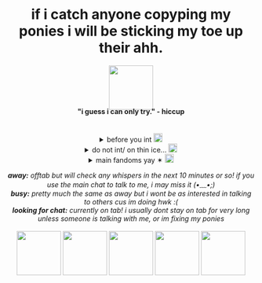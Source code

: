 <div align="center">
  <h1>if i catch anyone copyping my ponies i will be sticking my toe up their ahh. </h1>

  <img src="https://graphic.neocities.org/Tumblr_l_447426053964358.gif" width="90" alt="">
  <h4 style="margin-top:-5px;"><b>"i guess i can only try."</b> - hiccup</h4>
</div>
<br>
  <!-- first toggle -->
  <details>
    <summary align="center">before you int 
      <img src="https://pixels.crd.co/assets/images/gallery13/72d52a47.gif?v=29416114" width="18" alt="">
    </summary>
    <div align="center">
      ➤ i am a minooor <br>
     ➤  i make dirty/flirtious jokes a lot if you're ok with that <br>
     ➤  i make many references to popular trends/memes i hope you get them or else i'll sound schizo /j <br>
      ➤ im super duper friendly! i'll have a convo with you if you want, or we can just sit together◝(ᵔᗜᵔ)◜<br>
     ➤  i dont usually accept friend requests unless wehad a  conversation<br>
    </div>
  </details>

  <!-- second toggle -->
  <details>
    <summary align="center">do not int/ on thin ice...
      <img src="https://pixels.crd.co/assets/images/gallery13/70b547cb.gif?v=29416114" width="18" alt="">
    </summary>
        <div align="center">
➤ crit ykyk, pedos, homophobics, e-daters, racists, etc. <br>
➤ self-diagnosers of any kind and ppl who fake illnesses for stupid reasons such as attention <br>       
➤ those standard library skins that are just pitch black and the only thing you can see is their eyes/eye shadow and their name gotta b smth like "What is it, Darling~?" <br>
➤ 100% copied tut skins for easy to make characters<br>
➤ inappropriate skins like dihh, map flag ykyk<br>
➤ problematic fandoms you know who you are...<br>
➤ dark/proshippers<br>
</div>
</details>

 <!-- third toggle -->
  <details>
    <summary align="center"> main fandoms yay ✶
      <img src="https://pixels.crd.co/assets/images/gallery13/636a45a0.gif?v=29416114" width="18" alt="">
    </summary>
    <div align="center">
    <i>format: (full fandom name) | (fav character in order)</i> <br>
      <b>i ship everything that's canon 𐔌 : </b> <br>
      ➤ how to train your dragon | snotlout, hiccup, hookfang, my fav dragon spec is the flightmare! <br>
      ➤ sonic | KNUCKLES, nine, rouge, sonic, metal sonic <br>
      ➤ doukyuusei | kusakabe <br>
      ➤ the big bang theory | leonard, amy<br>
      ➤ octonauts | peso, kwazii<br>
      ➤ spiderman into/across the spiderverse | miles, spot<br>
      music: odetari, tv girl and ayesha erotica are my mains. i like a bit of sade and bryansanon too tho!<br>
      
    
  </details>

<p align="center">
 <i> <b>away:</b> offtab but will check any whispers in the next 10 minutes or so! if you use the main chat to talk to me, i may miss it (•﹏•;)<br>
<b>busy:</b> pretty much the same as away but i wont be as interested in talking to others cus im doing hwk :(<br>
 <b>looking for chat:</b> currently on tab! i usually dont stay on tab for very long unless someone is talking with me, or im fixing my ponies<br>
 </i>
  <br>
  <img src="https://wilardo.crd.co/assets/images/gallery08/b720a305.png?v=ca679d09" width="90" alt="">
  <img src="https://64.media.tumblr.com/aabd7aedc0cf939ecc757ed5fd66e4fe/31a28201860cadde-2f/s100x200/bb34ec448b99c39a37b621802025489df6c24438.jpg" width="90" alt="">
  <img src="https://i.postimg.cc/C511vshj/dbi8xb6-7b0580a2-d9ea-4665-bfcc-6494834d98a7.png" width="90" alt="">
  <img src="https://64.media.tumblr.com/3d46e60f5e7b3f71ef6f44f79121ee13/4db3c6b332cf1d15-9e/s100x200/aceec7dbbdf18daf3c85247343bad7ece928f9a9.pnj" width="90" alt="">
  <img src="https://images-wixmp-ed30a86b8c4ca887773594c2.wixmp.com/f/90d4012d-c375-40ec-b9b4-6eb4f0dcadc2/dxtysp-5e0c8a04-2c3e-48d3-8f47-257b57fb1c88.png?token=eyJ0eXAiOiJKV1QiLCJhbGciOiJIUzI1NiJ9.eyJzdWIiOiJ1cm46YXBwOjdlMGQxODg5ODIyNjQzNzNhNWYwZDQxNWVhMGQyNmUwIiwiaXNzIjoidXJuOmFwcDo3ZTBkMTg4OTgyMjY0MzczYTVmMGQ0MTVlYTBkMjZlMCIsIm9iaiI6W1t7InBhdGgiOiIvZi85MGQ0MDEyZC1jMzc1LTQwZWMtYjliNC02ZWI0ZjBkY2FkYzIvZHh0eXNwLTVlMGM4YTA0LTJjM2UtNDhkMy04ZjQ3LTI1N2I1N2ZiMWM4OC5wbmcifV1dLCJhdWQiOlsidXJuOnNlcnZpY2U6ZmlsZS5kb3dubG9hZCJdfQ.yItK0FSPa0euzFsJfl1KlEc2ukULlqD7hfGOjU2n6J4" width="90" alt="">

</p>





